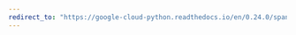 ```yaml
---
redirect_to: "https://google-cloud-python.readthedocs.io/en/0.24.0/spanner-session-crud-usage.html"
---
```

